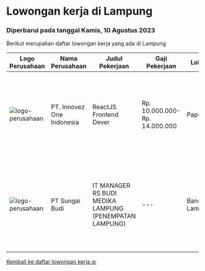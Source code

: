 
  # Lowongan kerja di Lampung

  ### Diperbarui pada tanggal Kamis, 10 Agustus 2023

  Berikut merupakan daftar lowongan kerja yang ada di Lampung

  |Logo Perusahaan | Nama Perusahaan | Judul Pekerjaan | Gaji Pekerjaan | Lokasi | Deskripsi | Tanggal diunggah | Pranala |
  | -------------- | --------------- | --------------- | --------- | --------- | -------------- | ------- | ----------- |
  |![logo-perusahaan](https://image-service-cdn.seek.com.au/b298687ae02f9798573838624580ad51c34fe2f1/ee4dce1061f3f616224767ad58cb2fc751b8d2dc)|PT. Innovez One Indonesia|ReactJS Frontend Dever|Rp. 10.000.000-Rp. 14.000.000|Papua|Innovez One is a tech innovator in the maritime sector, transforming maritime sector through digitalisation and AI powered solutions in solving...|Selasa, 08 Agustus 2023|https://www.jobstreet.co.id/id/job/reactjs-frontend-dever-4431326?token=0~c57af017-548e-4ba4-afa9-eb2d30bf338b&sectionRank=1&jobId=jobstreet-id-job-4431326|
|![logo-perusahaan](https://image-service-cdn.seek.com.au/dc97b6c2ad7096c6c08d80b331c304f205c25f0e/ee4dce1061f3f616224767ad58cb2fc751b8d2dc)|PT Sungai Budi|IT MANAGER RS BUDI MEDIKA LAMPUNG (PENEMPATAN LAMPUNG)|---|Bandar Lampung|Kualifikasi : Pendidikan S1/S2 Teknik Informatika dan Sistem Informasi Berpengalaman minimal 2 tahun sebagai manager/asisten manager/spv IT di Rumah...|Senin, 17 Juli 2023|https://www.jobstreet.co.id/id/job/it-manager-rs-budi-medika-lampung-penempatan-lampung-4406273?token=0~c57af017-548e-4ba4-afa9-eb2d30bf338b&sectionRank=2&jobId=jobstreet-id-job-4406273|


  [Kembali ke daftar lowongan kerja 🔙](../README.md#daftar-lowongan-kerja)
  